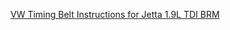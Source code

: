 [VW Timing Belt Instructions for Jetta 1.9L TDI BRM](https://www.blauparts.com/blog/vw-jetta-timing-belt-replacement-instructions-19l-tdi-brm.html)

